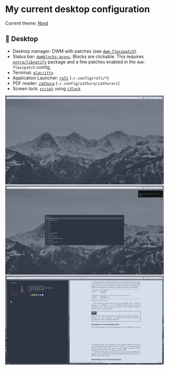 # My current desktop configuration

Current theme: [Nord](https://www.nordtheme.com/)

## :ice_cube: Desktop

- Desktop manager: DWM with patches (see [`dwm-flexipatch`](https://github.com/bakkeby/dwm-flexipatch)).
- Status bar: [`dwmblocks-async`](https://github.com/UtkarshVerma/dwmblocks-async). Blocks are clickable. This requires [`extra/libnotify`](https://man.archlinux.org/man/notify-send.1.en) package and a few patches enabled in the `dwm-flexipatch` config.
- Terminal: [`alacritty`](https://github.com/alacritty/alacritty)
- Application Launcher: [`rofi`](https://github.com/davatorium/rofi) (`~/.config/rofi/*`)
- PDF reader: [`zathura`](https://github.com/pwmt/zathura) (`~/.config/zathura/zathurarc`)
- Screen lock: [`script`](i3lock_run.sh) using [`i3lock`](https://github.com/i3/i3lock)

![](screenshots/overview-1.png)
![](screenshots/overview-rofi.png)
![](screenshots/zathura-and-alacritty.png)

